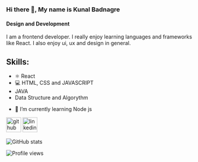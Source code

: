 ### Hi there 👋, My name is Kunal Badnagre
#### Design and Development
I am a frontend developer. I really enjoy learning languages and frameworks like React. I also enjoy ui, ux and design in general.

## Skills:
* ⚛ React
* 💻 HTML, CSS and JAVASCRIPT
* JAVA
* Data Structure and Algorythm

- 🌱 I’m currently learning Node js 


[<img src='https://cdn.jsdelivr.net/npm/simple-icons@3.0.1/icons/github.svg' alt='github' height='40'>](https://github.com/kunalbadnagre)  [<img src='https://cdn.jsdelivr.net/npm/simple-icons@3.0.1/icons/linkedin.svg' alt='linkedin' height='40'>](https://www.linkedin.com/in/https://www.linkedin.com/in/kunal-badnagre//)  

![GitHub stats](https://github-readme-stats.vercel.app/api?username=kunalbadnagre&show_icons=true)  

![Profile views](https://gpvc.arturio.dev/kunalbadnagre)  
